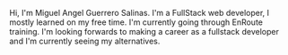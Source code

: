 Hi, I'm Miguel Angel Guerrero Salinas.
I'm a FullStack web developer, I mostly learned on my free time.
I'm currently going through EnRoute training.
I'm looking forwards to making a career as a fullstack developer and I'm currently seeing my alternatives.
